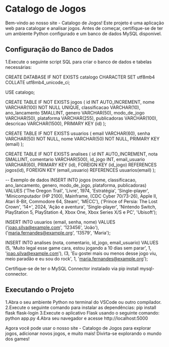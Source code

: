 <h1>Catalogo de Jogos</h1>
<p> Bem-vindo ao nosso site - Catalogo de Jogos! Este projeto é uma aplicação web para catalogar e analisar jogos. Antes de começar, certifique-se de ter um ambiente Python configurado e um banco de dados MySQL disponível. </p>
<h2>Configuração do Banco de Dados</h2>
1.Execute o seguinte script SQL para criar o banco de dados e tabelas necessárias:

CREATE DATABASE IF NOT EXISTS catalogo
CHARACTER SET utf8mb4
COLLATE utf8mb4_unicode_ci;

USE catalogo;

CREATE TABLE IF NOT EXISTS jogos (
    id INT AUTO_INCREMENT,
    nome VARCHAR(100) NOT NULL UNIQUE,
    classificacao VARCHAR(10),
    ano_lancamento SMALLINT,
    genero VARCHAR(50),
    modo_de_jogo VARCHAR(50),
    plataforma VARCHAR(255),
    publicadoras VARCHAR(100),
    descricao VARCHAR(1500),
    PRIMARY KEY (id)
);

CREATE TABLE IF NOT EXISTS usuarios ( 
    email VARCHAR(60),
    senha VARCHAR(50) NOT NULL,
    nome VARCHAR(50) NOT NULL,
    PRIMARY KEY (email)
);

CREATE TABLE IF NOT EXISTS analises ( 
    id INT AUTO_INCREMENT,
    nota SMALLINT,
    comentario VARCHAR(500),
    id_jogo INT,
    email_usuario VARCHAR(60),
    PRIMARY KEY (id),
    FOREIGN KEY (id_jogo) REFERENCES jogos(id),
    FOREIGN KEY (email_usuario) REFERENCES usuarios(email)
);

-- Exemplo de dados
INSERT INTO jogos (nome, classificacao, ano_lancamento, genero, modo_de_jogo, plataforma, publicadoras)
VALUES 
('The Oregon Trail', 'Livre', 1974, 'Estratégia', 'Single-player', 'Minicomputador (HP 2100), Mainframe, (CDC Cyber 70/73-26), Apple II, Atari 8-Bit, Commodore 64, Steam', 'MECC'),
('Prince of Persia: The Lost Crown', '14+', 2024, 'Ação e aventura', 'Single-player', 'Nintendo Switch, PlayStation 5, PlayStation 4, Xbox One, Xbox Series X/S e PC', 'Ubisoft');

INSERT INTO usuarios (email, senha, nome)
VALUES
('joao.silva@example.com', '123456', 'João'),
('maria.fernandes@example.org', '13579', 'Maria');

INSERT INTO analises (nota, comentario, id_jogo, email_usuario)
VALUES
(5, 'Muito legal esse game cara, estou jogando a 10 dias sem parar', 1, 'joao.silva@example.com'),
(3, 'Eu gostei mais ou menos desse jogo viu, meio paradão e eu sou do rock', 1, 'maria.fernandes@example.org');


Certifique-se de ter o MySQL Connector instalado via pip install mysql-connector.


<h2>Executando o Projeto</h2>
1.Abra o seu ambiente Python no terminal do VSCode ou outro compilador.
2.Execute o seguinte comando para instalar as dependências:
    pip install flask flask-login
3.Execute o aplicativo Flask usando o seguinte comando:
   python app.py
4.Abra seu navegador e acesse http://localhost:5000

Agora você pode usar o nosso site - Catalogo de Jogos para explorar jogos, adicionar novos jogos, e muito mais! Divirta-se explorando o mundo dos games!
